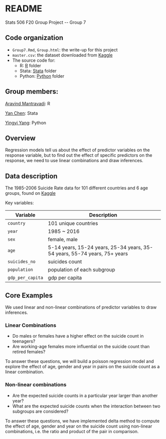 # README
Stats 506 F20 Group Project -- Group 7


## Code organization

- `Group7.Rmd`, `Group.html`: the write-up for this project
- `master.csv`: the dataset downloaded from [Kaggle](https://www.kaggle.com/russellyates88/suicide-rates-overview-1985-to-2016)
- The source code for:
   + R: [R](https://github.com/aravind1338/506F20GroupProject/tree/main/R) folder
   + Stata: [Stata](https://github.com/aravind1338/506F20GroupProject/tree/main/STATA) folder
   + Python: [Python](https://github.com/aravind1338/506F20GroupProject/tree/main/Python) folder

## Group members:

[Aravind Mantravadi](https://github.com/aravind1338/Stats506_public): R

[Yan Chen](https://github.com/yanchannn/Stats506_public): Stata

[Yingyi Yang](https://github.com/YingyiYang/Stats506_public): Python


## Overview

Regression models tell us about the effect of predictor variables on the response variable, but to find out the effect of specific predictors on the response, we need to use linear combinations and draw inferences.

## Data description

The 1985-2006 Suicide Rate data for 101 different countries and 6 age groups, found on [Kaggle](https://www.kaggle.com/russellyates88/suicide-rates-overview-1985-to-2016)

Key variables: 

|  Variable               | Description                                         |
| ----------------------- | ----------------------------------------------------|
| `country` | 101 unique countries                  |
|`year`        | 1985 ~ 2016                                |
|`sex`          | female, male                                |
|`age`          | 5-14 years, 15-24 years, 25-34 years, 35-54 years, 55-74 years, 75+ years |
|`suicides_no` | suicides count  |
|`population`   | population of each subgroup |
|`gdp_per_capita`| gdp per capita |


## Core Examples

We used linear and non-linear combinations of predictor variables to draw inferences.

### Linear Combinations

* Do males or females have a higher effect on the suicide count in teenagers? 
* Are working-age females more influential on the suicide count than retired females? 

To answer these questions, we will build a poisson regression model and explore the effect of age, gender and year in pairs on the suicide count as a linear combination.


### Non-linear combinations

* Are the expected suicide counts in a particular year larger than another year?
* What are the expected suicide counts when the interaction between two subgroups are considered?

To answer these questions, we have implemented delta method to compute the effect of age, gender and year on the suicide count using non-linear combinations, i.e. the ratio and product of the pair in comparison. 

